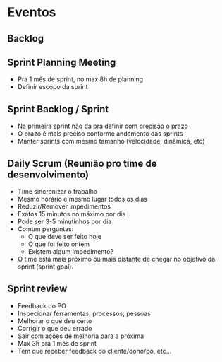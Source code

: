 # Eventos

## Backlog

## Sprint Planning Meeting
- Pra 1 mês de sprint, no max 8h de planning
- Definir escopo da sprint

## Sprint Backlog / Sprint
- Na primeira sprint não da pra definir com precisão o prazo
- O prazo é mais preciso conforme andamento das sprints
- Manter sprints com mesmo tamanho (velocidade, dinâmica, etc)

## Daily Scrum (Reunião pro time de desenvolvimento)
- Time sincronizar o trabalho
- Mesmo horário e mesmo lugar todos os dias
- Reduzir/Remover impedimentos
- Exatos 15 minutos no máximo por dia
- Pode ser 3-5 minutinhos por dia
- Comum perguntas:
  - O que deve ser feito hoje
  - O que foi feito ontem
  - Existem algum impedimento?
- O time está mais próximo ou mais distante de chegar no objetivo da sprint (sprint goal).


## Sprint review
- Feedback do PO
- Inspecionar ferramentas, processos, pessoas
- Melhorar o que deu certo
- Corrigir o que deu errado
- Sair com ações de melhoria para a próxima
- Max 3h pra 1 mês de sprint
- Tem que receber feedback do cliente/dono/po, etc...


